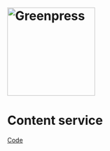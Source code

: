 # <img src="https://www.greenpress.info/logo.png" alt="Greenpress" width="200"/>

# Content service


[Code](https://github.com/greenpress/content-service)
